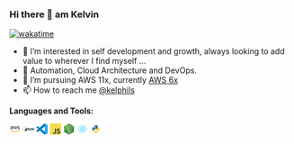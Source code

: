 ### Hi there 👋 am Kelvin

[![wakatime](https://wakatime.com/badge/user/cfd26488-b85e-437c-a812-2b85b5c188ef.svg)](https://wakatime.com/@cfd26488-b85e-437c-a812-2b85b5c188ef)

- 👀 I’m interested in self development and growth, always looking to add value to wherever I find myself  ...
- 🔭 Automation, Cloud Architecture and DevOps.
- 🌱 I’m pursuing AWS 11x, currently [AWS 6x](https://www.credly.com/users/chibueze-obioha/badges)
- 📫 How to reach me [@kelphils](https://linkedin.com/in/kelphils)



**Languages and Tools:**  

<code><img height="20" src="https://raw.githubusercontent.com/github/explore/fbceb94436312b6dacde68d122a5b9c7d11f9524/topics/aws/aws.png"></code>
<code><img height="20" src="https://raw.githubusercontent.com/github/explore/80688e429a7d4ef2fca1e82350fe8e3517d3494d/topics/bash/bash.png"></code>
<code><img height="20" src="https://raw.githubusercontent.com/github/explore/80688e429a7d4ef2fca1e82350fe8e3517d3494d/topics/visual-studio-code/visual-studio-code.png"></code>
<code><img height="20" src="https://raw.githubusercontent.com/github/explore/80688e429a7d4ef2fca1e82350fe8e3517d3494d/topics/javascript/javascript.png"></code>
<code><img height="20" src="https://raw.githubusercontent.com/github/explore/80688e429a7d4ef2fca1e82350fe8e3517d3494d/topics/nodejs/nodejs.png"></code>
<code><img height="20" src="https://raw.githubusercontent.com/github/explore/80688e429a7d4ef2fca1e82350fe8e3517d3494d/topics/react/react.png"></code>
<code><img height="20" src="https://raw.githubusercontent.com/github/explore/80688e429a7d4ef2fca1e82350fe8e3517d3494d/topics/python/python.png"></code>
<!---
Kelphils/Kelphils is a ✨ special ✨ repository because its `README.md` (this file) appears on your GitHub profile.
You can click the Preview link to take a look at your changes.
--->
